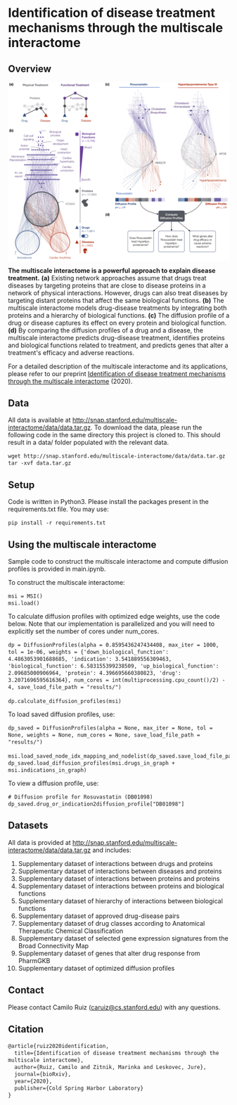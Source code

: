 # Identification of disease treatment mechanisms through the multiscale interactome

## Overview
<p align="center">
<img src="img/Overview.png" width="1100" align="center">
</p>

**The multiscale interactome is a powerful approach to explain disease treatment.** **(a)** Existing network approaches assume that drugs treat diseases by targeting proteins that are close to disease proteins in a network of physical interactions. However, drugs can also treat diseases by targeting distant proteins that affect the same biological functions. **(b)** The multiscale interactome models drug-disease treatments by integrating both proteins and a hierarchy of biological functions. **(c)** The diffusion profile of a drug or disease captures its effect on every protein and biological function. **(d)** By comparing the diffusion profiles of a drug and a disease, the multiscale interactome predicts drug-disease treatment, identifies proteins and biological functions related to treatment, and predicts genes that alter a treatment's efficacy and adverse reactions.

For a detailed description of the multiscale interactome and its applications, please refer to our preprint [Identification of disease treatment mechanisms through the multiscale interactome](https://www.biorxiv.org/content/10.1101/2020.04.30.069690v3) (2020).

## Data
All data is available at http://snap.stanford.edu/multiscale-interactome/data/data.tar.gz. To download the data, please run the following code in the same directory this project is cloned to. This should result in a data/ folder populated with the relevant data.
```
wget http://snap.stanford.edu/multiscale-interactome/data/data.tar.gz
tar -xvf data.tar.gz
```

## Setup
Code is written in Python3. Please install the packages present in the requirements.txt file. You may use:
```
pip install -r requirements.txt
```

## Using the multiscale interactome
Sample code to construct the multiscale interactome and compute diffusion profiles is provided in main.ipynb.

To construct the multiscale interactome:
```
msi = MSI()
msi.load()
```

To calculate diffusion profiles with optimized edge weights, use the code below. Note that our implementation is parallelized and you will need to explicitly set the number of cores under num_cores.
```
dp = DiffusionProfiles(alpha = 0.8595436247434408, max_iter = 1000, tol = 1e-06, weights = {'down_biological_function': 4.4863053901688685, 'indication': 3.541889556309463, 'biological_function': 6.583155399238509, 'up_biological_function': 2.09685000906964, 'protein': 4.396695660380823, 'drug': 3.2071696595616364}, num_cores = int(multiprocessing.cpu_count()/2) - 4, save_load_file_path = "results/")

dp.calculate_diffusion_profiles(msi)
```

To load saved diffusion profiles, use:
```
dp_saved = DiffusionProfiles(alpha = None, max_iter = None, tol = None, weights = None, num_cores = None, save_load_file_path = "results/")

msi.load_saved_node_idx_mapping_and_nodelist(dp_saved.save_load_file_path)
dp_saved.load_diffusion_profiles(msi.drugs_in_graph + msi.indications_in_graph)
```

To view a diffusion profile, use:
```
# Diffusion profile for Rosuvastatin (DB01098)
dp_saved.drug_or_indication2diffusion_profile["DB01098"]
```

## Datasets
All data is provided at http://snap.stanford.edu/multiscale-interactome/data/data.tar.gz and includes:
1. Supplementary dataset of interactions between drugs and proteins
2. Supplementary dataset of interactions between diseases and proteins
3. Supplementary dataset of interactions between proteins and proteins
4. Supplementary dataset of interactions between proteins and biological functions
5. Supplementary dataset of hierarchy of interactions between biological functions
6. Supplementary dataset of approved drug-disease pairs
7. Supplementary dataset of drug classes according to Anatomical Therapeutic Chemical Classification
8. Supplementary dataset of selected gene expression signatures from the Broad Connectivity Map
9. Supplementary dataset of genes that alter drug response from PharmGKB
10. Supplementary dataset of optimized diffusion profiles

## Contact
Please contact Camilo Ruiz (caruiz@cs.stanford.edu) with any questions.

## Citation
```
@article{ruiz2020identification,
  title={Identification of disease treatment mechanisms through the multiscale interactome},
  author={Ruiz, Camilo and Zitnik, Marinka and Leskovec, Jure},
  journal={bioRxiv},
  year={2020},
  publisher={Cold Spring Harbor Laboratory}
}
```
